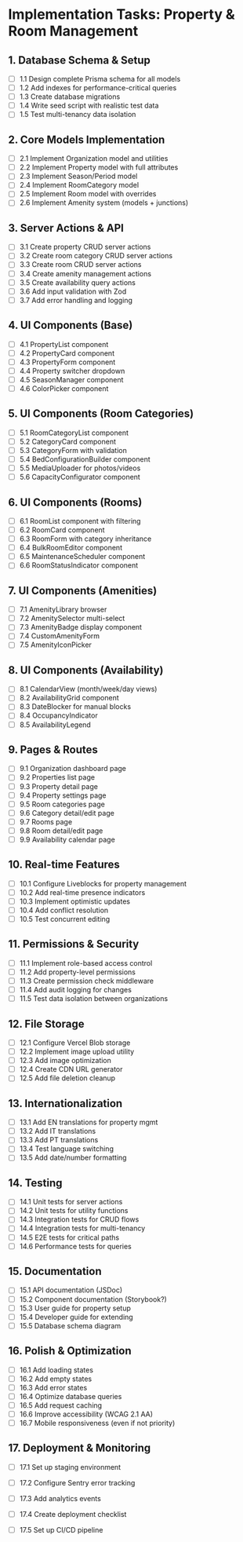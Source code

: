 # Implementation Tasks: Property & Room Management

## 1. Database Schema & Setup
- [ ] 1.1 Design complete Prisma schema for all models
- [ ] 1.2 Add indexes for performance-critical queries
- [ ] 1.3 Create database migrations
- [ ] 1.4 Write seed script with realistic test data
- [ ] 1.5 Test multi-tenancy data isolation

## 2. Core Models Implementation
- [ ] 2.1 Implement Organization model and utilities
- [ ] 2.2 Implement Property model with full attributes
- [ ] 2.3 Implement Season/Period model
- [ ] 2.4 Implement RoomCategory model
- [ ] 2.5 Implement Room model with overrides
- [ ] 2.6 Implement Amenity system (models + junctions)

## 3. Server Actions & API
- [ ] 3.1 Create property CRUD server actions
- [ ] 3.2 Create room category CRUD server actions
- [ ] 3.3 Create room CRUD server actions
- [ ] 3.4 Create amenity management actions
- [ ] 3.5 Create availability query actions
- [ ] 3.6 Add input validation with Zod
- [ ] 3.7 Add error handling and logging

## 4. UI Components (Base)
- [ ] 4.1 PropertyList component
- [ ] 4.2 PropertyCard component
- [ ] 4.3 PropertyForm component
- [ ] 4.4 Property switcher dropdown
- [ ] 4.5 SeasonManager component
- [ ] 4.6 ColorPicker component

## 5. UI Components (Room Categories)
- [ ] 5.1 RoomCategoryList component
- [ ] 5.2 CategoryCard component
- [ ] 5.3 CategoryForm with validation
- [ ] 5.4 BedConfigurationBuilder component
- [ ] 5.5 MediaUploader for photos/videos
- [ ] 5.6 CapacityConfigurator component

## 6. UI Components (Rooms)
- [ ] 6.1 RoomList component with filtering
- [ ] 6.2 RoomCard component
- [ ] 6.3 RoomForm with category inheritance
- [ ] 6.4 BulkRoomEditor component
- [ ] 6.5 MaintenanceScheduler component
- [ ] 6.6 RoomStatusIndicator component

## 7. UI Components (Amenities)
- [ ] 7.1 AmenityLibrary browser
- [ ] 7.2 AmenitySelector multi-select
- [ ] 7.3 AmenityBadge display component
- [ ] 7.4 CustomAmenityForm
- [ ] 7.5 AmenityIconPicker

## 8. UI Components (Availability)
- [ ] 8.1 CalendarView (month/week/day views)
- [ ] 8.2 AvailabilityGrid component
- [ ] 8.3 DateBlocker for manual blocks
- [ ] 8.4 OccupancyIndicator
- [ ] 8.5 AvailabilityLegend

## 9. Pages & Routes
- [ ] 9.1 Organization dashboard page
- [ ] 9.2 Properties list page
- [ ] 9.3 Property detail page
- [ ] 9.4 Property settings page
- [ ] 9.5 Room categories page
- [ ] 9.6 Category detail/edit page
- [ ] 9.7 Rooms page
- [ ] 9.8 Room detail/edit page
- [ ] 9.9 Availability calendar page

## 10. Real-time Features
- [ ] 10.1 Configure Liveblocks for property management
- [ ] 10.2 Add real-time presence indicators
- [ ] 10.3 Implement optimistic updates
- [ ] 10.4 Add conflict resolution
- [ ] 10.5 Test concurrent editing

## 11. Permissions & Security
- [ ] 11.1 Implement role-based access control
- [ ] 11.2 Add property-level permissions
- [ ] 11.3 Create permission check middleware
- [ ] 11.4 Add audit logging for changes
- [ ] 11.5 Test data isolation between organizations

## 12. File Storage
- [ ] 12.1 Configure Vercel Blob storage
- [ ] 12.2 Implement image upload utility
- [ ] 12.3 Add image optimization
- [ ] 12.4 Create CDN URL generator
- [ ] 12.5 Add file deletion cleanup

## 13. Internationalization
- [ ] 13.1 Add EN translations for property mgmt
- [ ] 13.2 Add IT translations
- [ ] 13.3 Add PT translations
- [ ] 13.4 Test language switching
- [ ] 13.5 Add date/number formatting

## 14. Testing
- [ ] 14.1 Unit tests for server actions
- [ ] 14.2 Unit tests for utility functions
- [ ] 14.3 Integration tests for CRUD flows
- [ ] 14.4 Integration tests for multi-tenancy
- [ ] 14.5 E2E tests for critical paths
- [ ] 14.6 Performance tests for queries

## 15. Documentation
- [ ] 15.1 API documentation (JSDoc)
- [ ] 15.2 Component documentation (Storybook?)
- [ ] 15.3 User guide for property setup
- [ ] 15.4 Developer guide for extending
- [ ] 15.5 Database schema diagram

## 16. Polish & Optimization
- [ ] 16.1 Add loading states
- [ ] 16.2 Add empty states
- [ ] 16.3 Add error states
- [ ] 16.4 Optimize database queries
- [ ] 16.5 Add request caching
- [ ] 16.6 Improve accessibility (WCAG 2.1 AA)
- [ ] 16.7 Mobile responsiveness (even if not priority)

## 17. Deployment & Monitoring
- [ ] 17.1 Set up staging environment
- [ ] 17.2 Configure Sentry error tracking
- [ ] 17.3 Add analytics events
- [ ] 17.4 Create deployment checklist
- [ ] 17.5 Set up CI/CD pipeline

